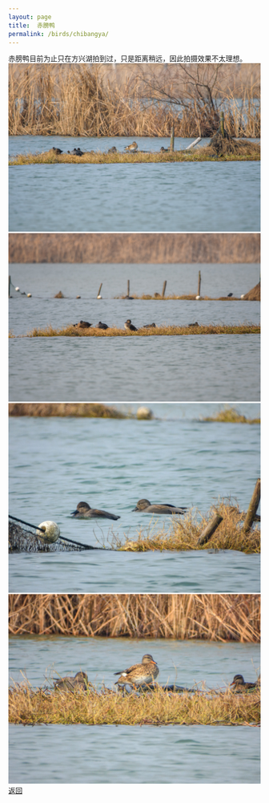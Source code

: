 ```yaml
---
layout: page
title: 	赤膀鸭
permalink: /birds/chibangya/
---
```

赤膀鸭目前为止只在方兴湖拍到过，只是距离稍远，因此拍摄效果不太理想。
![](../picture/赤膀鸭/DSC_2761.jpg)
![](../picture/赤膀鸭/DSC_2753.jpg)
![](../picture/赤膀鸭/DSCN6875.jpg)
![](../picture/赤膀鸭/DSCN6878.jpg)
[返回](../../)